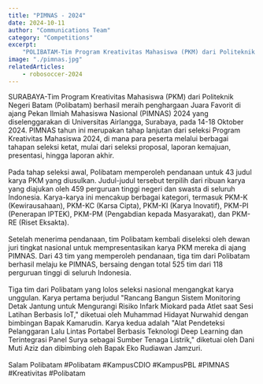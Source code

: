 ```yaml
---
title: "PIMNAS - 2024"
date: 2024-10-11
author: "Communications Team"
category: "Competitions"
excerpt:
    "POLIBATAM-Tim Program Kreativitas Mahasiswa (PKM) dari Politeknik Negeri Batam berhasil meraih penghargaan Juara Favorit di Pekan Ilmiah Mahasiswa Nasional (PIMNAS) 2024 yang diselenggarakan di Universitas Airlangga, Surabaya, dengan tiga tim yang lolos seleksi nasional, termasuk karya unggulan dalam bidang teknologi dan inovasi."
image: "./pimnas.jpg"
relatedArticles: 
    - robosoccer-2024
---
```

SURABAYA-Tim Program Kreativitas Mahasiswa (PKM) dari Politeknik Negeri Batam (Polibatam) berhasil meraih penghargaan Juara Favorit di ajang Pekan Ilmiah Mahasiswa Nasional (PIMNAS) 2024 yang diselenggarakan di Universitas Airlangga, Surabaya, pada 14-18 Oktober 2024. PIMNAS tahun ini merupakan tahap lanjutan dari seleksi Program Kreativitas Mahasiswa 2024, di mana para peserta melalui berbagai tahapan seleksi ketat, mulai dari seleksi proposal, laporan kemajuan, presentasi, hingga laporan akhir.
<br/>
<br/>
Pada tahap seleksi awal, Polibatam memperoleh pendanaan untuk 43 judul karya PKM yang diusulkan. Judul-judul tersebut terpilih dari ribuan karya yang diajukan oleh 459 perguruan tinggi negeri dan swasta di seluruh Indonesia. Karya-karya ini mencakup berbagai kategori, termasuk PKM-K (Kewirausahaan), PKM-KC (Karsa Cipta), PKM-KI (Karya Inovatif), PKM-PI (Penerapan IPTEK), PKM-PM (Pengabdian kepada Masyarakat), dan PKM-RE (Riset Eksakta).
<br/>
<br/>
Setelah menerima pendanaan, tim Polibatam kembali diseleksi oleh dewan juri tingkat nasional untuk mempresentasikan karya PKM mereka di ajang PIMNAS. Dari 43 tim yang memperoleh pendanaan, tiga tim dari Polibatam berhasil melaju ke PIMNAS, bersaing dengan total 525 tim dari 118 perguruan tinggi di seluruh Indonesia.
<br/>
<br/>
Tiga tim dari Polibatam yang lolos seleksi nasional mengangkat karya unggulan. Karya pertama berjudul "Rancang Bangun Sistem Monitoring Detak Jantung untuk Mengurangi Risiko Infark Miokard pada Atlet saat Sesi Latihan Berbasis IoT," diketuai oleh Muhammad Hidayat Nurwahid dengan bimbingan Bapak Kamarudin. Karya kedua adalah "Alat Pendeteksi Pelanggaran Lalu Lintas Portabel Berbasis Teknologi Deep Learning dan Terintegrasi Panel Surya sebagai Sumber Tenaga Listrik," diketuai oleh Dani Muti Aziz dan dibimbing oleh Bapak Eko Rudiawan Jamzuri.
<br/>
<br/>
Salam Polibatam #Polibatam #KampusCDIO #KampusPBL #PIMNAS #Kreativitas #Polibatam
